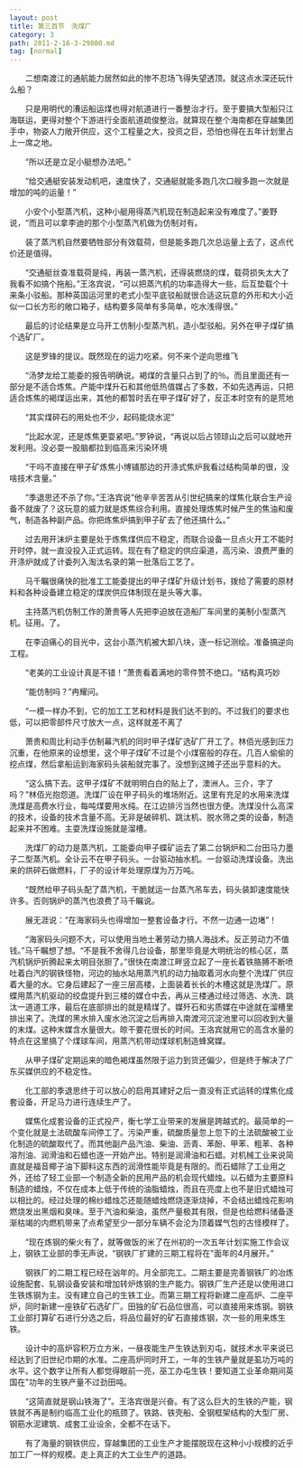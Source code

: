 ```yaml
---
layout: post
title: 第三百节　洗煤厂
category: 3
path: 2011-2-16-3-29800.md
tag: [normal]
---
```


　　二想南渡江的通航能力居然如此的惨不忍场飞得失望透顶。就这点水深还玩什么船？

　　只是用明代的漕运船运煤也得对航道进行一番整治才行。至于要搞大型船只江海联运，更得对整个下游进行全面航道疏俊整治。就算现在整个海南都在穿越集团手中，物姿人力敞开供应，这个工程量之大，投资之巨，恐怕也得在五年计划里占上一席之地。

　　“所以还是立足小艇想办法吧。”

　　“给交通艇安装发动机吧，速度快了，交通艇就能多跑几次口艘多跑一次就是增加的吨的运量！”

　　小安个小型蒸汽机，这种小艇用得蒸汽机现在制造起来没有难度了。”姜野说，“而且可以拿李迪的那个小型蒸汽机做为仿制对有。

　　装了蒸汽机自然要牺牲部分有效载荷，但是能多跑几次总运量上去了，这点代价还是值得。

　　“交通艇丝查准载荷是纯，再装一蒸汽机，还得装燃烧的煤，载荷损失太大了我看不如搞个拖船。”王洛宾说，“可以把蒸汽机的功率造得大一些，后互垫载个十来条小驳船。那种英国运河里的老式小型平底驳船就很合适这玩意的外形和大小近似一口长方形的敞口箱子，结构要多简单有多简单，吃水浅得很。”

　　最后的讨论结果是立马开工仿制小型蒸汽机，造小型驳船。另外在甲子煤矿搞个选矿厂。

　　这是罗锋的提议。既然现在的运力吃紧。何不来个逆向思维飞

　　“汤梦龙给工能委的报告明确说。褐煤的含量只占到了的％。而且里面还有一部分是不适合炼焦。产能中煤升石和其他低热值媒占了多数，不如先选再运，只把适合炼焦的褐煤运出来，其他的都暂时丢在甲子煤矿好了，反正本时空有的是荒地

　　“其实煤砰石的用处也不少，起码能烧水泥”

　　“比起水泥，还是炼焦更耍紧吧。”罗钟说，“再说以后占领琼山之后可以就地开发利用。没必耍一股脑都拉到临高来污染环境

　　“干吗不直接在甲子矿炼焦小博铺那边的开涤式焦炉我看过结构简单的很，没啥技术含量。”

　　“季退思还不杀了你。”王洛宾说”他辛辛苦苦从引世纪搞来的煤焦化联合生产设备不就废了？这玩意的威力就是炼焦综合利用。直接处理炼焦时候产生的焦油和废气，制造各种副产品。你把炼焦炉搞到甲子矿去了他还搞什么。”

　　过去用开沫炉主要是处于炼焦煤供应不稳定，而联合设备一旦点火开工不能时开时停，就一直没投入正式运转。现在有了稳定的供应渠道，高污染、浪费严重的开涤炉就成了计委列入淘汰名录的第一批落后工艺了。

　　马千瞩很痛快的批准工工能委提出的甲子煤矿升级计划书，拨给了需要的原材料和各种设备建立稳定的煤炭供应体制现在是头等大事。

　　主持蒸汽机仿制工作的萧贵等人先把李迫放在造船厂车间里的美制小型蒸汽机。征用。了。

　　在李迫痛心的目光中，这台小蒸汽机被大卸八块，逐一标记测绘。准备搞逆向工程。

　　“老美的工业设计真是不错！”萧贵看着满地的零件赞不绝口。“结构真巧妙

　　“能仿制吗？”冉耀问。

　　“一模一样办不到，它的加工工艺和材料是我们达不到的。不过我们的要求也低，可以把零部件尺寸放大一点，这样就差不离了

　　萧贵和周比利动手仿制幕汽机的同时甲子煤矿选矿厂开工了。林佰光感到压力沉重，在他原来的设想里，这个甲子煤矿不过是个小煤窑般的存在。几百人偷偷的挖点煤，然后拿船运到海家码头装船就完事了。没想到这摊子还出乎意料的大。

　　“这么搞下去。这甲子煤矿不就明明白白的贴上了，澳洲人。三介，字了吗？”林佰光抱怨道。洗煤厂设在甲子码头的堆场附近。这里有充足的水用来洗煤洗煤是高费水行业，每吨煤要用水纯。在江边排污当然也很方便。洗煤没什么高深的技术，设备的技术含量不高。无非是破碎机、跳汰机、脱水筛之类的设备，制造起来并不困难。主耍洗煤设施就是溜槽。

　　洗煤厂的动力是蒸汽机，工能委向甲子蝶矿运去了第二台锅炉和二台田马力墨子二型蒸汽机。全讣云不在甲子码头。一台驱动抽水机。一台驱动洗煤设备。洗出来的烘砰石做燃料，厂子的设计年处理原煤为万万吨。

　　“既然给甲子码头配了蒸汽机，干脆就运一台蒸汽吊车去，码头装卸速度能快许多。否则锅炉的蒸汽也浪费了马千瞩说。

　　展无涯说：“在海家码头也得增加一整套设备才行。不然一边通一边堵”！

　　“海家码头问题不大，可以使用当地土著劳动力搞人海战术。反正劳动力不值钱。”马千瞩想了想。“不是我不舍得几台设备，那里毕竟是大明统治的核心区，蒸汽机锅炉折腾起来太明目张胆了。”很快在南渡江畔竖立起了一座长着铁胳膊不断喷吐着白汽的钢铁怪物，河边的抽水站用蒸汽机的动力抽取着河水向整个洗煤厂供应着大量的水。它身后建起了一座三层高楼，上面装着长长的木槽这就是洗煤厂。原蝶用蒸汽机驱动的绞盘提升到三楼的媒仓中去，再从三楼通过经过筛选、水洗、跳汰一道道工序，最后在底部排出的就是精煤了。媒歼石和劣质媒在中途就在溜槽里排出来了。洗煤的黑水排入废水池沉淀之后再排入南渡河沉淀池里可以回收到大量的末煤。这种末媒含水量很大。晾干要花很长的时间。王洛宾就用它的高含水量的特点在这里搞了个煤球车间，用蒸汽机带动煤球机制造蜂窝媒。

　　从甲子煤矿定期运来的暗色褐煤虽然限于运力到货还偏少，但是终于解决了广东买媒供应的不稳定性。

　　化工部的季退思终于可以放心的启用其建好之后一直没有正式运转的煤焦化成套设备，开足马力进行连续生产了。

　　媒焦化成套设备的正式投产，衡七学工业带来的发展是跨越式的。最简单的一个变化就是土法硫酸车间停工了。污染严重，硫酸质量忽上忽下的土法硫酸被工业化制造的硫酸取代了。而其他副产品汽油、柴油、沥青、苯酚、甲苯、粗苯、各种溶剂油、润滑油和石蜡也逐一开始产出。特别是润滑油和石蜡。对机械工业来说简直就是福音椰子油下脚料这东西的润滑性能毕竟是有限的。而石蜡除了工业用之外，还给了轻工业部一个制造全新的民用产品的机会现代蜡烛。以石蜡为主要原料制造的蜡烛，不仅在成本上低于传统的油脂蜡烛，而且在亮度上也不是旧式蜡烛可以相比的。经过处理的棉纱蜡烛芯还能随蜡烛燃烧逐渐烧掉，不会结出蜡烛花影响燃烧发出黑烟和臭味。至于汽油和柴油，虽然产量极其有限，但是也给燃料储备逐渐枯竭的内燃机带来了点希望至少一部分车辆不会沦为顶着媒气包的古怪模样了。

　　“现在炼钢的柴火有了，就等做饭的米了在州初的一次五年计划实施工作会议上，钢铁工业部的季无声说，“钢铁厂扩建的三期工程将在"面年的4月展开。”

　　钢铁厂的二期工程已经在汹年的。月全部完工。二期主要是完善钢铁厂的冶炼设施配套、轧钢设备安装和增加转炉炼钢的生产能力。钢铁厂生产还是以使用进口生铁炼钢为主。没有建立自己的生铁工业。而第三期工程将新建二座高炉、二座平炉，同时新建一座铁矿石选矿厂。田独的矿石品位很高，可以直接用来炼钢。钢铁工业部打算矿石进行分选之后，将品位最好的矿石直接炼钢，次一些的用来炼生铁。

　　设计中的高炉容积万立方米，一昼夜能生产生铁达到刃屯，就技术水平来说已经达到了旧世纪巾期的水准。二座高炉同时开工，一年的生铁产量就是虱功万吨的水平。这个数字让所有人都觉得眼前一亮，巫工办屯生铁！要知道工业革命期间英国在"功年的生铁产量不过劲田吨。

　　“这简直就是钢山铁海了”。王洛宾很是兴奋。有了这么巨大的生铁的产能，钢铁就不再是制约临高工业化的瓶颈了。铁路、铁壳船、全钢框架结构的大型厂房、钢筋水泥建筑、成套工业设余，全都不在话下。

　　有了海量的钢铁供应，穿越集团的工业生产才能摆脱现在这种小小规模的近乎加工厂一样的规模。走上真正的大工业生产的道路。